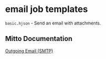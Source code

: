# email job templates

`basic.hjson` - Send an email with attachments.

## Mitto Documentation
[Outgoing Email (SMTP)](https://www.zuar.com/help/mitto/email-smtp/)